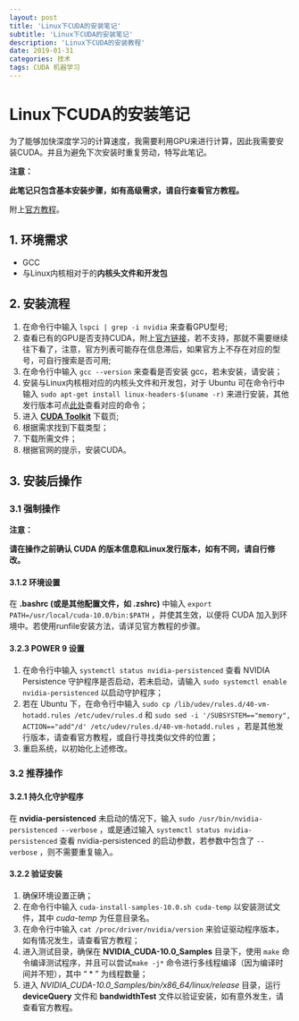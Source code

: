 ```yaml
---
layout: post
title: 'Linux下CUDA的安装笔记'
subtitle: 'Linux下CUDA的安装笔记'
description: 'Linux下CUDA的安装教程'
date: 2019-01-31
categories: 技术
tags: CUDA 机器学习
---
```

# Linux下CUDA的安装笔记

为了能够加快深度学习的计算速度，我需要利用GPU来进行计算，因此我需要安装CUDA。并且为避免下次安装时重复劳动，特写此笔记。

**注意：**

**此笔记只包含基本安装步骤，如有高级需求，请自行查看官方教程。**

附上[官方教程](https://docs.nvidia.com/cuda/cuda-installation-guide-linux/index.html#ubuntu-installation)。



## 1. 环境需求

* GCC
* 与Linux内核相对于的**内核头文件和开发包**



## 2. 安装流程

1. 在命令行中输入 `lspci | grep -i nvidia` 来查看GPU型号;
2. 查看已有的GPU是否支持CUDA，附上[官方链接](https://developer.nvidia.com/cuda-gpus)，若不支持，那就不需要继续往下看了，注意，官方列表可能存在信息滞后，如果官方上不存在对应的型号，可自行搜索是否可用;
3. 在命令行中输入 `gcc --version` 来查看是否安装 gcc，若未安装，请安装；
4. 安装与Linux内核相对应的内核头文件和开发包，对于 Ubuntu 可在命令行中输入 `sudo apt-get install linux-headers-$(uname -r)` 来进行安装，其他发行版本可点[此处](https://docs.nvidia.com/cuda/cuda-installation-guide-linux/index.html#verify-kernel-packages)查看对应的命令；
5. 进入 **[CUDA Toolkit](https://developer.nvidia.com/cuda-downloads)** 下载页;
6. 根据需求找到下载类型；
7. 下载所需文件；
8. 根据官网的提示，安装CUDA。



## 3. 安装后操作

### 3.1 强制操作

**注意：**

**请在操作之前确认 CUDA 的版本信息和Linux发行版本，如有不同，请自行修改。**



#### 3.1.2 环境设置

在 **.bashrc (或是其他配置文件，如 .zshrc)** 中输入 `export PATH=/usr/local/cuda-10.0/bin:$PATH` ，并使其生效，以便将 CUDA 加入到环境中。若使用runfile安装方法，请详见官方教程的步骤。



#### 3.2.3 POWER 9 设置

1. 在命令行中输入 `systemctl status nvidia-persistenced` 查看 NVIDIA Persistence 守护程序是否启动，若未启动，请输入 `sudo systemctl enable nvidia-persistenced` 以启动守护程序；
2. 若在 Ubuntu 下，在命令行中输入 `sudo cp /lib/udev/rules.d/40-vm-hotadd.rules /etc/udev/rules.d` 和 `sudo sed -i '/SUBSYSTEM=="memory", ACTION=="add"/d' /etc/udev/rules.d/40-vm-hotadd.rules` ，若是其他发行版本，请查看官方教程，或自行寻找类似文件的位置；
3. 重启系统，以初始化上述修改。



### 3.2 推荐操作

#### 3.2.1 持久化守护程序

在 **nvidia-persistenced** 未启动的情况下，输入 `sudo /usr/bin/nvidia-persistenced --verbose` ，或是通过输入 `systemctl status nvidia-persistenced` 查看 nvidia-persistenced 的启动参数，若参数中包含了 `--verbose` ，则不需要重复输入。



#### 3.2.2 验证安装

1. 确保环境设置正确；
2. 在命令行中输入 `cuda-install-samples-10.0.sh cuda-temp` 以安装测试文件，其中 *cuda-temp* 为任意目录名。
3. 在命令行中输入 `cat /proc/driver/nvidia/version` 来验证驱动程序版本，如有情况发生，请查看官方教程；
4. 进入测试目录，确保在 **NVIDIA_CUDA-10.0_Samples** 目录下，使用 `make` 命令编译测试程序，并且可以尝试`make -j*` 命令进行多线程编译（因为编译时间并不短），其中 “ * ” 为线程数量；
5. 进入 *NVIDIA_CUDA-10.0_Samples/bin/x86_64/linux/release* 目录，运行 **deviceQuery** 文件和 **bandwidthTest** 文件以验证安装，如有意外发生，请查看官方教程。